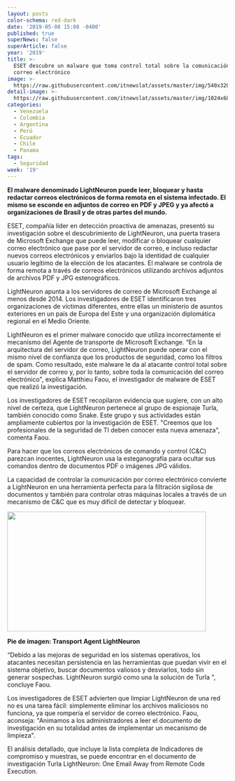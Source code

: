 ```yaml
---
layout: posts
color-schema: red-dark
date: '2019-05-08 15:08 -0400'
published: true
superNews: false
superArticle: false
year: '2019'
title: >-
  ESET descubre un malware que toma control total sobre la comunicación por
  correo electrónico 
image: >-
  https://raw.githubusercontent.com/itnewslat/assets/master/img/540x320/Correo-Electronico-p.jpg
detail-image: >-
  https://raw.githubusercontent.com/itnewslat/assets/master/img/1024x680/Correo-Electronico-g.jpg
categories:
  - Venezuela
  - Colombia
  - Argentina
  - Perú
  - Ecuador
  - Chile
  - Panama
tags:
  - Seguridad
week: '19'
---
```

**El malware denominado LightNeuron puede leer, bloquear y hasta redactar correos electrónicos de forma remota en el sistema infectado. El mismo se esconde en adjuntos de correo en PDF y JPEG y ya afectó a organizaciones de Brasil y de otras partes del mundo.**

ESET, compañía líder en detección proactiva de amenazas, presentó su investigación sobre el descubrimiento de LightNeuron, una puerta trasera de Microsoft Exchange que puede leer, modificar o bloquear cualquier correo electrónico que pase por el servidor de correo, e incluso redactar nuevos correos electrónicos y enviarlos bajo la identidad de cualquier usuario legítimo de la elección de los atacantes. El malware se controla de forma remota a través de correos electrónicos utilizando archivos adjuntos de archivos PDF y JPG estenográficos.

LightNeuron apunta a los servidores de correo de Microsoft Exchange al menos desde 2014. Los investigadores de ESET identificaron tres organizaciones de víctimas diferentes, entre ellas un ministerio de asuntos exteriores en un país de Europa del Este y una organización diplomática regional en el Medio Oriente.

LightNeuron es el primer malware conocido que utiliza incorrectamente el mecanismo del Agente de transporte de Microsoft Exchange. “En la arquitectura del servidor de correo, LightNeuron puede operar con el mismo nivel de confianza que los productos de seguridad, como los filtros de spam. Como resultado, este malware le da al atacante control total sobre el servidor de correo y, por lo tanto, sobre toda la comunicación del correo electrónico", explica Matthieu Faou, el investigador de malware de ESET que realizó la investigación.

Los investigadores de ESET recopilaron evidencia que sugiere, con un alto nivel de certeza, que LightNeuron pertenece al grupo de espionaje Turla, también conocido como Snake. Este grupo y sus actividades están ampliamente cubiertos por la investigación de ESET. "Creemos que los profesionales de la seguridad de TI deben conocer esta nueva amenaza", comenta Faou.

Para hacer que los correos electrónicos de comando y control (C&C) parezcan inocentes, LightNeuron usa la esteganografía para ocultar sus comandos dentro de documentos PDF o imágenes JPG válidos.

La capacidad de controlar la comunicación por correo electrónico convierte a LightNeuron en una herramienta perfecta para la filtración sigilosa de documentos y también para controlar otras máquinas locales a través de un mecanismo de C&C que es muy difícil de detectar y bloquear. 

<img class="alignleft" src="https://www.welivesecurity.com/wp-content/uploads/2019/05/figure3-wm-1024x618.png" alt="" width="454" height="274" />

**Pie de imagen: Transport Agent LightNeuron**

“Debido a las mejoras de seguridad en los sistemas operativos, los atacantes necesitan persistencia en las herramientas que puedan vivir en el sistema objetivo, buscar documentos valiosos y desviarlos, todo sin generar sospechas. LightNeuron surgió como una la solución de Turla ", concluye Faou.

Los investigadores de ESET advierten que limpiar LightNeuron de una red no es una tarea fácil: simplemente eliminar los archivos maliciosos no funciona, ya que rompería el servidor de correo electrónico. Faou, aconseja: "Animamos a los administradores a leer el documento de investigación en su totalidad antes de implementar un mecanismo de limpieza".

El análisis detallado, que incluye la lista completa de Indicadores de compromiso y muestras, se puede encontrar en el documento de investigación Turla LightNeuron: One Email Away from Remote Code Execution. 